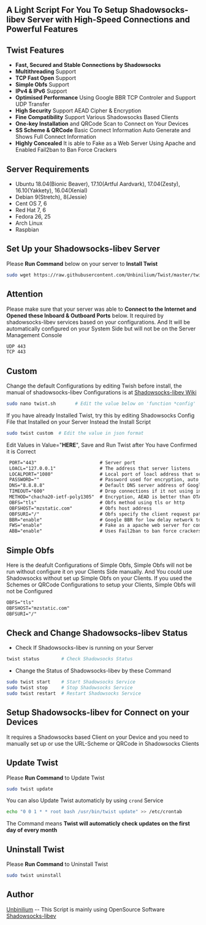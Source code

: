## A Light Script For You To Setup Shadowsocks-libev Server with High-Speed Connections and Powerful Features

## Twist Features
- **Fast, Secured and Stable Connections by Shadowsocks**
- **Multithreading** Support
- **TCP Fast Open** Support
- **Simple Obfs** Support
- **IPv4 & IPv6** Support
- **Optimised Performance** Using Google BBR TCP Controler and Support UDP Transfer
- **High Security** Support AEAD Cipher & Encryption
- **Fine Compatibility** Support Various Shadowsocks Based Clients
- **One-key Installation** and QRCode Scan to Connect on Your Devices
- **SS Scheme & QRCode** Basic Connect Information Auto Generate and Shows Full Connect Information
- **Highly Concealed** It is able to Fake as a Web Server Using Apache and Enabled Fail2ban to Ban Force Crackers

## Server Requirements
- Ubuntu 18.04(Bionic Beaver), 17.10(Artful Aardvark), 17.04(Zesty), 16.10(Yakkety), 16.04(Xenial)
- Debian 9(Stretch), 8(Jessie) 
- Cent OS 7, 6
- Red Hat 7, 6
- Fedora 26, 25
- Arch Linux
- Raspbian

## Set Up your Shadowsocks-libev Server
Please **Run Command** below on your server to **Install Twist**
```bash
sudo wget https://raw.githubusercontent.com/Unbinilium/Twist/master/twist -O twist.sh && chmod -x twist.sh && bash twist.sh
```

## Attention
Please make sure that your server was able to **Connect to the Internet and Opened these Inboard & Outboard Ports** below. It required by shadowsocks-libev services based on your configurations. And It will be automatically configured on your System Side but will not be on the Server Management Console
```txt
UDP 443
TCP 443
```

## Custom
Change the default Configurations by editing Twish before install, the manual of shadowsocks-libev Configurations is at <a href="https://github.com/shadowsocks/shadowsocks/wiki/Configuration-via-Config-File" target="_blank">Shadowsocks-libev Wiki</a>
```bash
sudo nano twist.sh       # Edit the value below on 'function *config'
```
If you have already Installed Twist, try this by editing Shadowsocks Config File that Installed on your Server Instead the Install Script 
```bash
sudo twist custom  # Edit the value in json format
```
Edit Values in Value="**HERE**", Save and Run Twist after You have Confirmed it is Correct
```txt
 PORT="443"                       # Server port
 LOACL="127.0.0.1"                # The address that server listens
 LOCALPORT="1080"                 # Local port of loacl address that server listens
 PASSWORD=""                      # Password used for encryption, auto generate if left free 
 DNS="8.8.8.8"                    # Default DNS server address of Google Public DNS
 TIMEOUT="600"                    # Drop connections if it not using in seconds
 METHOD="chacha20-ietf-poly1305"  # Encryption, AEAD is better than OTA
 OBFS="tls"                       # Obfs method using tls or http
 OBFSHOST="mzstatic.com"          # Obfs host address
 OBFSURI="/"                      # Obfs specify the client request path uri
 BBR="enable"                     # Google BBR for low delay network to get faster speed
 FWS="enable"                     # Fake as a apache web server for concealing
 ABB="enable"                     # Uses Fail2ban to ban force crackers
```

## Simple Obfs
Here is the deafult Configurations of Simple Obfs, Simple Obfs will not be run without configure it on your Clients Side manually. And You could use Shadowsocks without set up Simple Obfs on your Clients. If you used the Schemes or QRCode Configurations to setup your Clients, Simple Obfs will not be Configured
```txt
OBFS="tls"
OBFSHOST="mzstatic.com"
OBFSURI="/"
```

## Check and Change Shadowsocks-libev Status
- Check If Shadowsocks-libev is running on your Server
```bash
twist status        # Check Shadowsocks Status
```
- Change the Status of Shadowsocks-libev by these Command
```bash
sudo twist start    # Start Shadowsocks Service
sudo twist stop     # Stop Shadowsocks Service
sudo twist restart  # Restart Shadowsocks Service
```

## Setup Shadowsocks-libev for Connect on your Devices
It requires a Shadowsocks based Client on your Device and you need to manually set up or use the URL-Scheme or QRCode in Shadowsocks Clients

## Update Twist
Please **Run Command** to Update Twist
```bash
sudo twist update
```
You can also Update Twist automaticly by using ```crond``` Service
```bash
echo "0 0 1 * * root bash /usr/bin/twist update" >> /etc/crontab
```
The Command means **Twist will automaticly check updates on the first day of every month**


## Uninstall Twist
Please **Run Command** to Uninstall Twist
```bash
sudo twist uninstall
```

## Author
<a href="https://github.com/Unbinilium" target="_blank">Unbinilium</a> --  This Script is mainly using OpenSource Software <a href="https://github.com/shadowsocks/shadowsocks-libev" target="_blank">Shadowsocks-libev</a>
